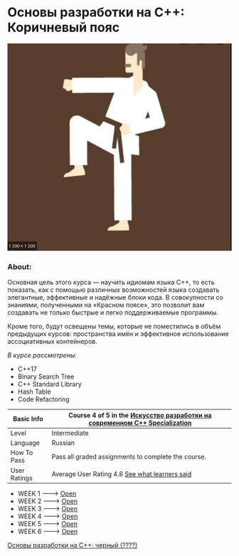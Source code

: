 # Основы разработки на C++: Коричневый пояс

![alt-текст](https://github.com/Xelerezex/learning-space/blob/learning-space/coursera-courses/specialization-the-art-of-development-in-modern-c%2B%2B/4-brown-belt/brown-belt-img.png)

### About:
Основная цель этого курса — научить идиомам языка C++, то есть показать, как с помощью различных
возможностей языка создавать элегантные, эффективные и надёжные блоки кода. В совокупности со знаниями,
полученными на «Красном поясе», это позволит вам создавать не только быстрые и легко поддерживаемые
программы.

Кроме того, будут освещены темы, которые не поместились в объём предыдущих курсов: пространства имён
и эффективное использование ассоциативных контейнеров.

*В курсе рассмотрены:*
- C++17
- Binary Search Tree
- C++ Standard Library
- Hash Table
- Code Refactoring

| Basic Info | Course 4 of 5 in the [Искусство разработки на современном C++ Specialization](https://www.coursera.org/learn/c-plus-plus-brown)|
| ------------- | ------------- |
| Level | Intermediate |
| Language | Russian |
| How To Pass | Pass all graded assignments to complete the course. |
| User Ratings | Average User Rating 4.8 [See what learners said](https://www.coursera.org/learn/c-plus-plus-brown#ratings)|

* WEEK 1 ---> [Open](https://github.com/Xelerezex/learning-space/tree/learning-space/coursera-courses/specialization-the-art-of-development-in-modern-c%2B%2B/4-brown-belt/week-1)
* WEEK 2 ---> [Open](https://github.com/Xelerezex/learning-space/tree/learning-space/coursera-courses/specialization-the-art-of-development-in-modern-c%2B%2B/4-brown-belt/week-2)
* WEEK 3 ---> [Open](https://github.com/Xelerezex/learning-space/tree/learning-space/coursera-courses/specialization-the-art-of-development-in-modern-c%2B%2B/4-brown-belt/week-3)
* WEEK 4 ---> [Open](https://github.com/Xelerezex/learning-space/tree/learning-space/coursera-courses/specialization-the-art-of-development-in-modern-c%2B%2B/4-brown-belt/week-4)
* WEEK 5 ---> [Open](https://github.com/Xelerezex/learning-space/tree/learning-space/coursera-courses/specialization-the-art-of-development-in-modern-c%2B%2B/4-brown-belt/week-5)
* WEEK 6 ---> [Open](https://github.com/Xelerezex/learning-space/tree/learning-space/coursera-courses/specialization-the-art-of-development-in-modern-c%2B%2B/4-brown-belt/week-6)

[Основы разработки на C++: черный (????)]()
